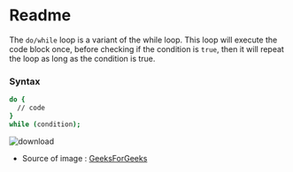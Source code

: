 # Readme 
The ```do/while``` loop is a variant of the while loop. This loop will execute the code block once, before checking if the condition is ```true```, then it will repeat the loop as long as the condition is true.

### Syntax 
```bash
do {
  // code 
}
while (condition);
```
![download](https://user-images.githubusercontent.com/90840992/140909942-c18e8c8f-792e-41ae-94fd-ee04730ea6a7.png)

* Source of image : [GeeksForGeeks](https://media.geeksforgeeks.org/wp-content/uploads/20191118154342/do-while-Loop-GeeksforGeeks2.jpg)